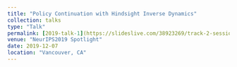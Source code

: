 ```yaml
---
title: "Policy Continuation with Hindsight Inverse Dynamics"
collection: talks
type: "Talk"
permalink: [2019-talk-1](https://slideslive.com/38923269/track-2-session-3-spotlights?locale=cs)
venue: "NeurIPS2019 Spotlight"
date: 2019-12-07
location: "Vancouver, CA"
---
```

